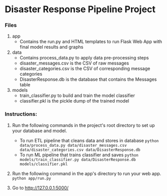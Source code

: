 # Disaster Response Pipeline Project

### Files
1. app
    - Contains the run.py and HTML templates to run Flask Web App with final model results and graphs
2. data
    - Contains process_data.py to apply data pre-processing steps
    - disaster_messages.csv is the CSV of raw messages
    - disaster_categories.csv is the CSV of corresponding message categories
    - DisasterResponse.db is the database that contains the Messages table
3. models
    - train_classifier.py to build and train the model classifier
    - classifier.pkl is the pickle dump of the trained model

### Instructions:
1. Run the following commands in the project's root directory to set up your database and model.

    - To run ETL pipeline that cleans data and stores in database
        `python data/process_data.py data/disaster_messages.csv data/disaster_categories.csv data/DisasterResponse.db`
    - To run ML pipeline that trains classifier and saves
        `python models/train_classifier.py data/DisasterResponse.db models/classifier.pkl`

2. Run the following command in the app's directory to run your web app.
    `python app/run.py`

3. Go to http://127.0.0.1:5000/
